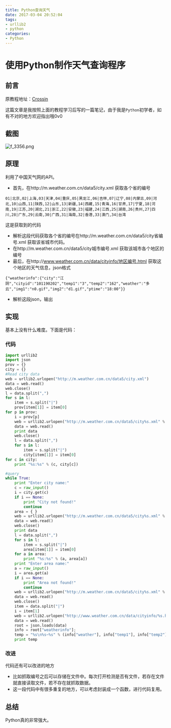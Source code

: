 ```yaml
---
title: Python查询天气
date: 2017-03-04 20:52:04
tags:
- urllib2
- python
categories:
- Python
---
```

# 使用Python制作天气查询程序
## 前言
原教程地址：[Crossin](http://crossincode.com/course/lesson_list/)

这篇文章是我按照上面的教程学习后写的一篇笔记，由于我是`Python`初学者，如有不对的地方欢迎指出哦0v0

## 截图
![f_3356.png](http://linfile.xyz/data/vip_data/f_3356.png)

<!--more-->

## 原理
利用了中国天气网的API。
 - 首先，在http://m.weather.com.cn/data5/city.xml 获取各个省的编号
 ```
 01|北京,02|上海,03|天津,04|重庆,05|黑龙江,06|吉林,07|辽宁,08|内蒙古,09|河北,10|山西,11|陕西,12|山东,13|新疆,14|西藏,15|青海,16|甘肃,17|宁夏,18|河南,19|江苏,20|湖北,21|浙江,22|安徽,23|福建,24|江西,25|湖南,26|贵州,27|四川,28|广东,29|云南,30|广西,31|海南,32|香港,33|澳门,34|台湾
 ```
 这是获取到的代码
 - 解析这段代码获取各个省的编号在http://m.weather.com.cn/data5/city省编号.xml 获取该省城市代码。
 - 在http://m.weather.com.cn/data5/city城市编号.xml 获取该城市各个地区的编号
 - 最后，在http://www.weather.com.cn/data/cityinfo/地区编号.html 获取这个地区的天气信息，json格式
 ```
 {"weatherinfo":{"city":"江阴","cityid":"101190202","temp1":"3","temp2":"162","weather":"多云","img1":"n0.gif","img2":"d1.gif","ptime":"18:00"}}
 ```
 - 解析这段json，输出
## 实现
基本上没有什么难度。下面是代码：

### 代码
```Python
import urllib2
import json
prov = {}
city = {}
#Read city data
web = urllib2.urlopen("http://m.weather.com.cn/data5/city.xml")
data = web.read()
web.close()
l = data.split(",")
for s in l:
    item = s.split("|")
    prov[item[1]] = item[0]
for p in prov:
    i = prov[p]
    web = urllib2.urlopen("http://m.weather.com.cn/data5/city%s.xml" % i)
    data = web.read()
    print data
    web.close()
    l = data.split(",")
    for s in l:
        item = s.split("|")
        city[item[1]] = item[0]
for c in city:
    print "%s:%s" % (c, city[c])

#query
while True:
    print "Enter city name:"
    c = raw_input()
    i = city.get(c)
    if i == None:
        print "City not found!"
        continue
    area = { }
    web = urllib2.urlopen("http://m.weather.com.cn/data5/city%s.xml" % i)
    data = web.read()
    web.close()
    print data
    l = data.split(",")
    for s in l:
        item = s.split("|")
        area[item[1]] = item[0]
    for a in area:
        print "%s:%s" % (a, area[a])
    print "Enter area name:"
    a = raw_input()
    i = area.get(a)
    if i == None:
        print "Area not found!"
        continue
    web = urllib2.urlopen("http://m.weather.com.cn/data5/city%s.xml" % i)
    data = web.read()
    web.close()
    item = data.split("|")
    i = item[1]
    web = urllib2.urlopen("http://www.weather.com.cn/data/cityinfo/%s.html" % i)
    data = web.read()
    root = json.loads(data)
    info = root["weatherinfo"];
    temp = "%s\n%s~%s" % (info["weather"], info["temp1"], info["temp2"])
    print temp
```
### 改进
代码还有可以改进的地方
 - 比如抓取编号之后可以存储在文件中。每次打开检测是否有文件，若存在文件就直接读取文件，若不存在就抓取数据。
 - 这一段代码中有很多重复的地方，可以考虑封装成一个函数，进行代码复用。

## 总结
Python真的非常强大。
